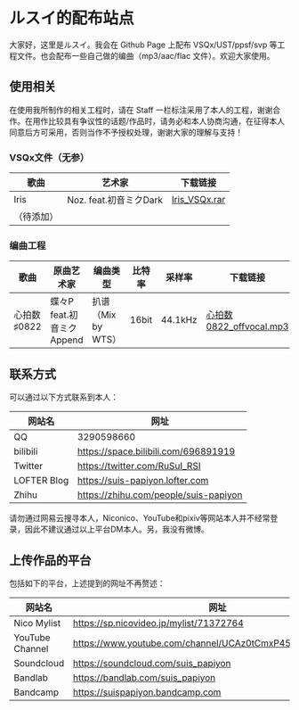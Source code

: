 # ルスイ的配布站点

大家好，这里是ルスイ。我会在 Github Page 上配布 VSQx/UST/ppsf/svp 等工程文件。也会配布一些自己做的编曲（mp3/aac/flac 文件）。欢迎大家使用。

## 使用相关

在使用我所制作的相关工程时，请在 Staff 一栏标注采用了本人的工程，谢谢合作。在用作比较具有争议性的话题/作品时，请务必和本人协商沟通，在征得本人同意后方可采用，否则当作不予授权处理，谢谢大家的理解与支持！

### VSQx文件（无参）

| 歌曲 | 艺术家 | 下载链接 |
| - | - | - |
| Iris | Noz. feat.初音ミクDark | [Iris_VSQx.rar](https://github.com/suis-papiyon/Project_Files/raw/main/Vocal_Synth_Projects/Iris_VSQx.rar) |
| （待添加） |  | |


### 编曲工程

| 歌曲 | 原曲艺术家 | 编曲类型 | 比特率 | 采样率 | 下载链接 |
| - | - | - | - | - | - |
| 心拍数♯0822 | 蝶々P feat.初音ミクAppend | 扒谱（Mix by WTS） | 16bit | 44.1kHz| [心拍数0822_offvocal.mp3](https://github.com/suis-papiyon/Project_Files/raw/main/Arrangement/%E5%BF%83%E6%8B%8D%E6%95%B00822_offvocal.mp3) |

## 联系方式

可以通过以下方式联系到本人：

| 网站名 | 网址  |
| - | - |
| QQ | 3290598660 |
| bilibili | https://space.bilibili.com/696891919 |
| Twitter | https://twitter.com/RuSuI_RSI |
| LOFTER Blog | https://suis-papiyon.lofter.com |
| Zhihu | https://zhihu.com/people/suis-papiyon |

请勿通过网易云搜寻本人，Niconico、YouTube和pixiv等网站本人并不经常登录，因此不建议通过以上平台DM本人。另，我没有微博。

## 上传作品的平台

包括如下的平台，上述提到的网址不再赘述：

| 网站名 | 网址  |
| - | - |
| Nico Mylist | https://sp.nicovideo.jp/mylist/71372764 |
| YouTube Channel | https://www.youtube.com/channel/UCAz0tCmxP45yQ8mmZr61DSg |
| Soundcloud | https://soundcloud.com/suis_papiyon |
| Bandlab | https://bandlab.com/suis_papiyon |
| Bandcamp | https://suispapiyon.bandcamp.com |
